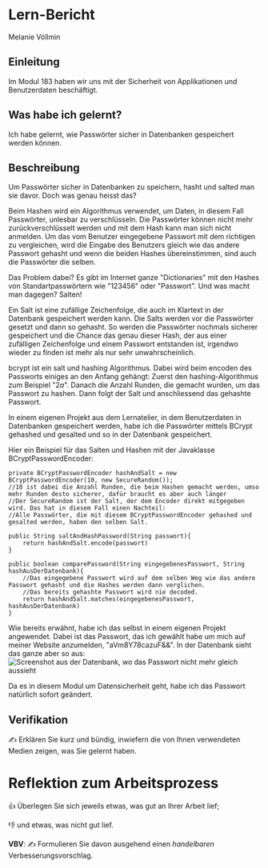 # Lern-Bericht
Melanie Völlmin

## Einleitung

Im Modul 183 haben wir uns mit der Sicherheit von Applikationen und Benutzerdaten beschäftigt.

## Was habe ich gelernt?

Ich habe gelernt, wie Passwörter sicher in Datenbanken gespeichert werden können.

## Beschreibung

Um Passwörter sicher in Datenbanken zu speichern, hasht und salted man sie davor. Doch was genau heisst das?

Beim Hashen wird ein Algorithmus verwendet, um Daten, in diesem Fall Passwörter, unlesbar zu verschlüsseln. Die Passwörter können nicht mehr zurückverschlüsselt werden und mit dem Hash kann man sich nicht anmelden. Um das vom Benutzer eingegebene Passwort mit dem richtigen zu vergleichen, wird die Eingabe des Benutzers gleich wie das andere Passwort gehasht und wenn die beiden Hashes übereinstimmen, sind auch die Passwörter die selben. 

Das Problem dabei? Es gibt im Internet ganze "Dictionaries" mit den Hashes von Standartpasswörtern wie "123456" oder "Passwort". Und was macht man dagegen? Salten!

Ein Salt ist eine zufällige Zeichenfolge, die auch im Klartext in der Datenbank gespeichert werden kann. Die Salts werden vor die Passwörter gesetzt und dann so gehasht. So werden die Passwörter nochmals sicherer gespeichert und die Chance das genau dieser Hash, der aus einer zufälligen Zeichenfolge und einem Passwort entstanden ist, irgendwo wieder zu finden ist mehr als nur sehr unwahrscheinlich.

bcrypt ist ein salt und hashing Algorithmus. Dabei wird beim encoden des Passworts einiges an den Anfang gehängt: Zuerst den hashing-Algorithmus zum Beispiel "$2a$". Danach die Anzahl Runden, die gemacht wurden, um das Passwort zu hashen. Dann folgt der Salt und anschliessend das gehashte Passwort. 

In einem eigenen Projekt aus dem Lernatelier, in dem Benutzerdaten in Datenbanken gespeichert werden, habe ich die Passwörter mittels BCrypt gehashed und gesalted und so in der Datenbank gespeichert.

Hier ein Beispiel für das Salten und Hashen mit der Javaklasse BCryptPasswordEncoder:
```
private BCryptPasswordEncoder hashAndSalt = new BCryptPasswordEncoder(10, new SecureRandom()); 
//10 ist dabei die Anzahl Runden, die beim Hashen gemacht werden, umso mehr Runden desto sicherer, dafür braucht es aber auch länger
//Der SecureRandom ist der Salt, der dem Encoder direkt mitgegeben wird. Das hat in diesem Fall einen Nachteil: 
//Alle Passwörter, die mit diesem BCryptPasswordEncoder gehashed und gesalted werden, haben den selben Salt.

public String saltAndHashPassword(String passwort){
    return hashAndSalt.encode(passwort)
}

public boolean comparePassword(String eingegebenesPasswort, String hashAusDerDatenbank){
    //Das eingegebene Passwort wird auf dem selben Weg wie das andere Passwort gehasht und die Hashes werden dann verglichen.
    //Das bereits gehashte Passwort wird nie decoded.
    return hashAndSalt.matches(eingegebenesPasswort, hashAusDerDatenbank)
}
```

Wie bereits erwähnt, habe ich das selbst in einem eigenen Projekt angewendet. Dabei ist das Passwort, das ich gewählt habe um mich auf meiner Website anzumelden, "aVm8Y78cazuF&&". In der Datenbank sieht das ganze aber so aus: 
![Screenshot aus der Datenbank, wo das Passwort nicht mehr gleich aussieht](https://user-images.githubusercontent.com/69569613/207620239-752a1d77-4562-48f3-950d-988f20335667.png)

Da es in diesem Modul um Datensicherheit geht, habe ich das Passwort natürlich sofort geändert.

## Verifikation

✍️ Erklären Sie kurz und bündig, inwiefern die von Ihnen verwendeten Medien zeigen, was Sie gelernt haben.

# Reflektion zum Arbeitsprozess

👍 Überlegen Sie sich jeweils etwas, was gut an Ihrer Arbeit lief; 

👎 und etwas, was nicht gut lief.

**VBV**: ✍️ Formulieren Sie davon ausgehend einen *handelbaren* Verbesserungsvorschlag.

